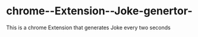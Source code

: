# chrome--Extension--Joke-genertor-
This is a chrome Extension that generates Joke every two seconds
